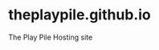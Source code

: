 # theplaypile.github.io
The Play Pile Hosting site

<script src="https://cdn.pulse.is/livechat/loader.js" data-live-chat-id="65f7ea282a9e4f39540509b1" async></script>

